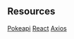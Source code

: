 ## Resources

[Pokeapi](https://pokeapi.co/)
[React](https://reactjs.org/)
[Axios](https://github.com/axios/axios)